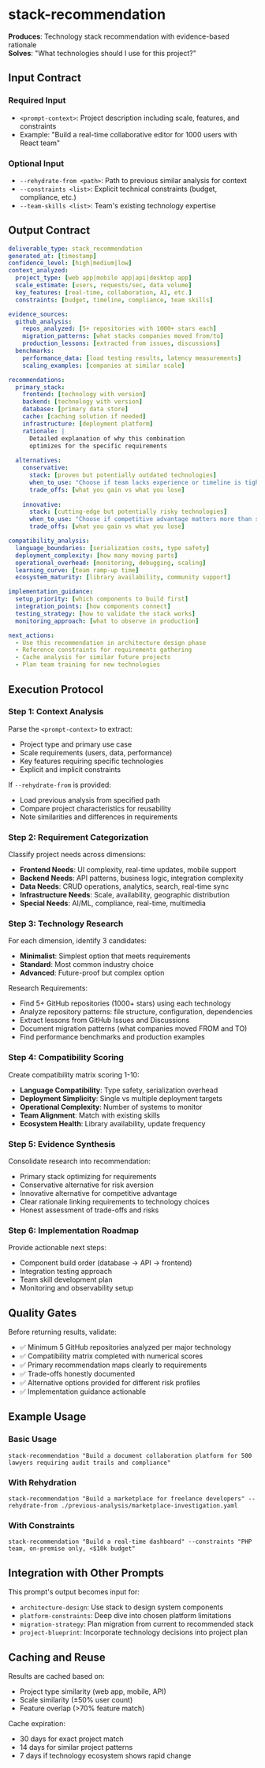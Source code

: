 # stack-recommendation

**Produces**: Technology stack recommendation with evidence-based rationale  
**Solves**: "What technologies should I use for this project?"

## Input Contract

### Required Input
- `<prompt-context>`: Project description including scale, features, and constraints
- Example: "Build a real-time collaborative editor for 1000 users with React team"

### Optional Input  
- `--rehydrate-from <path>`: Path to previous similar analysis for context
- `--constraints <list>`: Explicit technical constraints (budget, compliance, etc.)
- `--team-skills <list>`: Team's existing technology expertise

## Output Contract

```yaml
deliverable_type: stack_recommendation
generated_at: [timestamp]
confidence_level: [high|medium|low]
context_analyzed:
  project_type: [web app|mobile app|api|desktop app]
  scale_estimate: [users, requests/sec, data volume]
  key_features: [real-time, collaboration, AI, etc.]
  constraints: [budget, timeline, compliance, team skills]

evidence_sources:
  github_analysis:
    repos_analyzed: [5+ repositories with 1000+ stars each]
    migration_patterns: [what stacks companies moved from/to]
    production_lessons: [extracted from issues, discussions]
  benchmarks:
    performance_data: [load testing results, latency measurements]
    scaling_examples: [companies at similar scale]

recommendations:
  primary_stack:
    frontend: [technology with version]
    backend: [technology with version]
    database: [primary data store]
    cache: [caching solution if needed]
    infrastructure: [deployment platform]
    rationale: |
      Detailed explanation of why this combination
      optimizes for the specific requirements
    
  alternatives:
    conservative:
      stack: [proven but potentially outdated technologies]
      when_to_use: "Choose if team lacks experience or timeline is tight"
      trade_offs: [what you gain vs what you lose]
    
    innovative:
      stack: [cutting-edge but potentially risky technologies]
      when_to_use: "Choose if competitive advantage matters more than stability"
      trade_offs: [what you gain vs what you lose]

compatibility_analysis:
  language_boundaries: [serialization costs, type safety]
  deployment_complexity: [how many moving parts]
  operational_overhead: [monitoring, debugging, scaling]
  learning_curve: [team ramp-up time]
  ecosystem_maturity: [library availability, community support]

implementation_guidance:
  setup_priority: [which components to build first]
  integration_points: [how components connect]
  testing_strategy: [how to validate the stack works]
  monitoring_approach: [what to observe in production]

next_actions:
  - Use this recommendation in architecture design phase
  - Reference constraints for requirements gathering
  - Cache analysis for similar future projects
  - Plan team training for new technologies
```

## Execution Protocol

### Step 1: Context Analysis
Parse the `<prompt-context>` to extract:
- Project type and primary use case
- Scale requirements (users, data, performance)
- Key features requiring specific technologies
- Explicit and implicit constraints

If `--rehydrate-from` is provided:
- Load previous analysis from specified path
- Compare project characteristics for reusability
- Note similarities and differences in requirements

### Step 2: Requirement Categorization
Classify project needs across dimensions:
- **Frontend Needs**: UI complexity, real-time updates, mobile support
- **Backend Needs**: API patterns, business logic, integration complexity  
- **Data Needs**: CRUD operations, analytics, search, real-time sync
- **Infrastructure Needs**: Scale, availability, geographic distribution
- **Special Needs**: AI/ML, compliance, real-time, multimedia

### Step 3: Technology Research
For each dimension, identify 3 candidates:
- **Minimalist**: Simplest option that meets requirements
- **Standard**: Most common industry choice
- **Advanced**: Future-proof but complex option

Research Requirements:
- Find 5+ GitHub repositories (1000+ stars) using each technology
- Analyze repository patterns: file structure, configuration, dependencies
- Extract lessons from GitHub Issues and Discussions
- Document migration patterns (what companies moved FROM and TO)
- Find performance benchmarks and production examples

### Step 4: Compatibility Scoring
Create compatibility matrix scoring 1-10:
- **Language Compatibility**: Type safety, serialization overhead
- **Deployment Simplicity**: Single vs multiple deployment targets
- **Operational Complexity**: Number of systems to monitor
- **Team Alignment**: Match with existing skills
- **Ecosystem Health**: Library availability, update frequency

### Step 5: Evidence Synthesis
Consolidate research into recommendation:
- Primary stack optimizing for requirements
- Conservative alternative for risk aversion  
- Innovative alternative for competitive advantage
- Clear rationale linking requirements to technology choices
- Honest assessment of trade-offs and risks

### Step 6: Implementation Roadmap
Provide actionable next steps:
- Component build order (database → API → frontend)
- Integration testing approach
- Team skill development plan
- Monitoring and observability setup

## Quality Gates

Before returning results, validate:
- ✅ Minimum 5 GitHub repositories analyzed per major technology
- ✅ Compatibility matrix completed with numerical scores
- ✅ Primary recommendation maps clearly to requirements
- ✅ Trade-offs honestly documented
- ✅ Alternative options provided for different risk profiles
- ✅ Implementation guidance actionable

## Example Usage

### Basic Usage
```
stack-recommendation "Build a document collaboration platform for 500 lawyers requiring audit trails and compliance"
```

### With Rehydration
```
stack-recommendation "Build a marketplace for freelance developers" --rehydrate-from ./previous-analysis/marketplace-investigation.yaml
```

### With Constraints
```
stack-recommendation "Build a real-time dashboard" --constraints "PHP team, on-premise only, <$10k budget"
```

## Integration with Other Prompts

This prompt's output becomes input for:
- `architecture-design`: Use stack to design system components
- `platform-constraints`: Deep dive into chosen platform limitations
- `migration-strategy`: Plan migration from current to recommended stack
- `project-blueprint`: Incorporate technology decisions into project plan

## Caching and Reuse

Results are cached based on:
- Project type similarity (web app, mobile, API)
- Scale similarity (±50% user count)
- Feature overlap (>70% feature match)

Cache expiration:
- 30 days for exact project match
- 14 days for similar project patterns
- 7 days if technology ecosystem shows rapid change